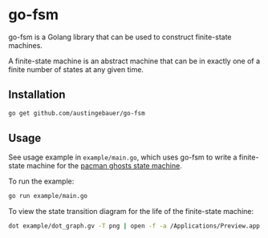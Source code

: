# go-fsm

go-fsm is a Golang library that can be used to construct finite-state machines. 

A finite-state machine is an abstract machine that can be in exactly one of a finite number of states at any 
given time.

## Installation

```bash
go get github.com/austingebauer/go-fsm
```

## Usage

See usage example in `example/main.go`, which uses go-fsm to write a finite-state machine for the 
[pacman ghosts state machine](https://bits.theorem.co/images/posts/2015-01-21-state-design-pacman-fsm.png).

To run the example:
```bash
go run example/main.go
```

To view the state transition diagram for the life of the finite-state machine:
```bash
dot example/dot_graph.gv -T png | open -f -a /Applications/Preview.app
```
